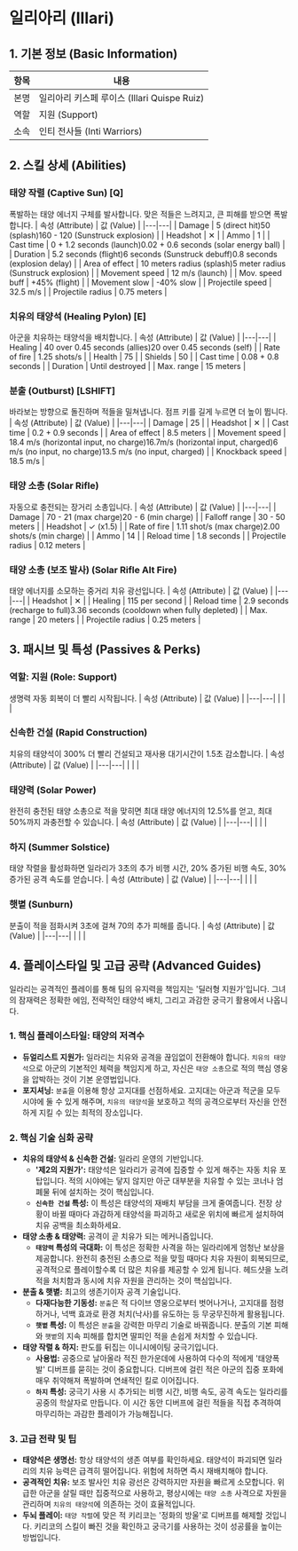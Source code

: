 # 일리아리 (Illari)

## 1. 기본 정보 (Basic Information)

| 항목 | 내용                                        |
| ---- | ------------------------------------------- |
| 본명 | 일리아리 키스페 루이스 (Illari Quispe Ruiz) |
| 역할 | 지원 (Support)                              |
| 소속 | 인티 전사들 (Inti Warriors)                 |

## 2. 스킬 상세 (Abilities)

### 태양 작렬 (Captive Sun) [Q]

폭발하는 태양 에너지 구체를 발사합니다. 맞은 적들은 느려지고, 큰 피해를 받으면 폭발합니다.
| 속성 (Attribute) | 값 (Value) |
|---|---|
| Damage | 5 (direct hit)50 (splash)160 - 120 (Sunstruck explosion) |
| Headshot | ✕ |
| Ammo | 1 |
| Cast time | 0 + 1.2 seconds (launch)0.02 + 0.6 seconds (solar energy ball) |
| Duration | 5.2 seconds (flight)6 seconds (Sunstruck debuff)0.8 seconds (explosion delay) |
| Area of effect | 10 meters radius (splash)5 meter radius (Sunstruck explosion) |
| Movement speed | 12 m/s (launch) |
| Mov. speed buff | +45% (flight) |
| Movement slow | -40% slow |
| Projectile speed | 32.5 m/s |
| Projectile radius | 0.75 meters |

### 치유의 태양석 (Healing Pylon) [E]

아군을 치유하는 태양석을 배치합니다.
| 속성 (Attribute) | 값 (Value) |
|---|---|
| Healing | 40 over 0.45 seconds (allies)20 over 0.45 seconds (self) |
| Rate of fire | 1.25 shots/s |
| Health | 75 |
| Shields | 50 |
| Cast time | 0.08 + 0.8 seconds |
| Duration | Until destroyed |
| Max. range | 15 meters |

### 분출 (Outburst) [LSHIFT]

바라보는 방향으로 돌진하며 적들을 밀쳐냅니다. 점프 키를 길게 누르면 더 높이 뜁니다.
| 속성 (Attribute) | 값 (Value) |
|---|---|
| Damage | 25 |
| Headshot | ✕ |
| Cast time | 0.2 + 0.9 seconds |
| Area of effect | 8.5 meters |
| Movement speed | 18.4 m/s (horizontal input, no charge)16.7m/s (horizontal input, charged)6 m/s (no input, no charge)13.5 m/s (no input, charged) |
| Knockback speed | 18.5 m/s |

### 태양 소총 (Solar Rifle)

자동으로 충전되는 장거리 소총입니다.
| 속성 (Attribute) | 값 (Value) |
|---|---|
| Damage | 70 - 21 (max charge)20 - 6 (min charge) |
| Falloff range | 30 - 50 meters |
| Headshot | ✓ (x1.5) |
| Rate of fire | 1.11 shot/s (max charge)2.00 shots/s (min charge) |
| Ammo | 14 |
| Reload time | 1.8 seconds |
| Projectile radius | 0.12 meters |

### 태양 소총 (보조 발사) (Solar Rifle Alt Fire)

태양 에너지를 소모하는 중거리 치유 광선입니다.
| 속성 (Attribute) | 값 (Value) |
|---|---|
| Headshot | ✕ |
| Healing | 115 per second |
| Reload time | 2.9 seconds (recharge to full)3.36 seconds (cooldown when fully depleted) |
| Max. range | 20 meters |
| Projectile radius | 0.25 meters |

## 3. 패시브 및 특성 (Passives & Perks)

### 역할: 지원 (Role: Support)

생명력 자동 회복이 더 빨리 시작됩니다.
| 속성 (Attribute) | 값 (Value) |
|---|---|
| | |

### 신속한 건설 (Rapid Construction)

치유의 태양석이 300% 더 빨리 건설되고 재사용 대기시간이 1.5초 감소합니다.
| 속성 (Attribute) | 값 (Value) |
|---|---|
| | |

### 태양력 (Solar Power)

완전히 충전된 태양 소총으로 적을 맞히면 최대 태양 에너지의 12.5%를 얻고, 최대 50%까지 과충전할 수 있습니다.
| 속성 (Attribute) | 값 (Value) |
|---|---|
| | |

### 하지 (Summer Solstice)

태양 작렬을 활성화하면 일라리가 3초의 추가 비행 시간, 20% 증가된 비행 속도, 30% 증가된 공격 속도를 얻습니다.
| 속성 (Attribute) | 값 (Value) |
|---|---|
| | |

### 햇볕 (Sunburn)

분출이 적을 점화시켜 3초에 걸쳐 70의 추가 피해를 줍니다.
| 속성 (Attribute) | 값 (Value) |
|---|---|
| | |

## 4. 플레이스타일 및 고급 공략 (Advanced Guides)

일라리는 공격적인 플레이를 통해 팀의 유지력을 책임지는 '딜러형 지원가'입니다. 그녀의 잠재력은 정확한 에임, 전략적인 태양석 배치, 그리고 과감한 궁극기 활용에서 나옵니다.

### **1. 핵심 플레이스타일: 태양의 저격수**

- **듀얼리스트 지원가:** 일라리는 치유와 공격을 끊임없이 전환해야 합니다. `치유의 태양석`으로 아군의 기본적인 체력을 책임지게 하고, 자신은 `태양 소총`으로 적의 핵심 영웅을 압박하는 것이 기본 운영법입니다.
- **포지셔닝:** `분출`을 이용해 항상 고지대를 선점하세요. 고지대는 아군과 적군을 모두 시야에 둘 수 있게 해주며, `치유의 태양석`을 보호하고 적의 공격으로부터 자신을 안전하게 지킬 수 있는 최적의 장소입니다.

### **2. 핵심 기술 심화 공략**

- **치유의 태양석 & 신속한 건설:** 일라리 운영의 기반입니다.
  - **'제2의 지원가':** 태양석은 일라리가 공격에 집중할 수 있게 해주는 자동 치유 포탑입니다. 적의 시야에는 닿지 않지만 아군 대부분을 치유할 수 있는 코너나 엄폐물 뒤에 설치하는 것이 핵심입니다.
  - **`신속한 건설` 특성:** 이 특성은 태양석의 재배치 부담을 크게 줄여줍니다. 전장 상황이 바뀔 때마다 과감하게 태양석을 파괴하고 새로운 위치에 빠르게 설치하여 치유 공백을 최소화하세요.
- **태양 소총 & 태양력:** 공격이 곧 치유가 되는 메커니즘입니다.
  - **`태양력` 특성의 극대화:** 이 특성은 정확한 사격을 하는 일라리에게 엄청난 보상을 제공합니다. 완전히 충전된 소총으로 적을 맞힐 때마다 치유 자원이 회복되므로, 공격적으로 플레이할수록 더 많은 치유를 제공할 수 있게 됩니다. 헤드샷을 노려 적을 처치함과 동시에 치유 자원을 관리하는 것이 핵심입니다.
- **분출 & 햇볕:** 최고의 생존기이자 공격 기술입니다.
  - **다재다능한 기동성:** `분출`은 적 다이브 영웅으로부터 벗어나거나, 고지대를 점령하거나, 넉백 효과로 환경 처치(낙사)를 유도하는 등 무궁무진하게 활용됩니다.
  - **`햇볕` 특성:** 이 특성은 `분출`을 강력한 마무리 기술로 바꿔줍니다. 분출의 기본 피해와 `햇볕`의 지속 피해를 합치면 딸피인 적을 손쉽게 처치할 수 있습니다.
- **태양 작렬 & 하지:** 판도를 뒤집는 이니시에이팅 궁극기입니다.
  - **사용법:** 공중으로 날아올라 적진 한가운데에 사용하여 다수의 적에게 '태양폭발' 디버프를 묻히는 것이 중요합니다. 디버프에 걸린 적은 아군의 집중 포화에 매우 취약해져 폭발하며 연쇄적인 킬로 이어집니다.
  - **`하지` 특성:** 궁극기 사용 시 추가되는 비행 시간, 비행 속도, 공격 속도는 일라리를 공중의 학살자로 만듭니다. 이 시간 동안 디버프에 걸린 적들을 직접 추격하여 마무리하는 과감한 플레이가 가능해집니다.

### **3. 고급 전략 및 팁**

- **태양석은 생명선:** 항상 태양석의 생존 여부를 확인하세요. 태양석이 파괴되면 일라리의 치유 능력은 급격히 떨어집니다. 위험에 처하면 즉시 재배치해야 합니다.
- **공격적인 치유:** 보조 발사인 치유 광선은 강력하지만 자원을 빠르게 소모합니다. 위급한 아군을 살릴 때만 집중적으로 사용하고, 평상시에는 `태양 소총` 사격으로 자원을 관리하며 `치유의 태양석`에 의존하는 것이 효율적입니다.
- **두뇌 플레이:** `태양 작렬`에 맞은 적 키리코는 '정화의 방울'로 디버프를 해제할 것입니다. 키리코의 스킬이 빠진 것을 확인하고 궁극기를 사용하는 것이 성공률을 높이는 방법입니다.
